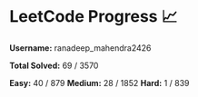 # LeetCode Progress 📈
**Username:** ranadeep_mahendra2426

**Total Solved:** 69 / 3570

**Easy:** 40 / 879
**Medium:** 28 / 1852
**Hard:** 1 / 839
